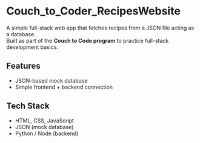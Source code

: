 # Couch_to_Coder_RecipesWebsite

A simple full-stack web app that fetches recipes from a JSON file acting as a database.  
Built as part of the **Couch to Code program** to practice full-stack development basics.  

## Features 
- JSON-based mock database  
- Simple frontend + backend connection  

## Tech Stack
- HTML, CSS, JavaScript  
- JSON (mock database)  
- Python / Node (backend)  

